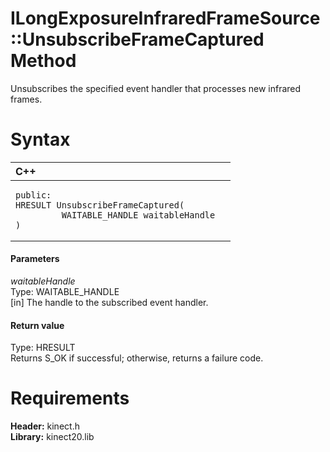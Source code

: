 ILongExposureInfraredFrameSource::UnsubscribeFrameCaptured Method  
=================================================================  

Unsubscribes the specified event handler that processes new infrared frames. <span id="syntaxSection"></span>

Syntax  
======  

<table>
<colgroup>
<col width="100%" />
</colgroup>
<thead>
<tr class="header">
<th align="left">C++</th>
</tr>
</thead>
<tbody>
<tr class="odd">
<td align="left"><pre><code>public:  
HRESULT UnsubscribeFrameCaptured(  
         WAITABLE_HANDLE waitableHandle  
)</code></pre></td>
</tr>
</tbody>
</table>

<span id="ID4EG"></span>
#### Parameters  

*waitableHandle*    
Type: WAITABLE\_HANDLE  
[in] The handle to the subscribed event handler.  

<span id="ID4EP"></span>
#### Return value  

Type: HRESULT  
Returns S\_OK if successful; otherwise, returns a failure code.  

<span id="requirements"></span>

Requirements  
============  

**Header:** kinect.h  
**Library:** kinect20.lib  



<!--Please do not edit the data in the comment block below.-->
<!--
TOCTitle : UnsubscribeFrameCaptured Method
RLTitle : ILongExposureInfraredFrameSource::UnsubscribeFrameCaptured Method
KeywordK : UnsubscribeFrameCaptured method
KeywordK : ILongExposureInfraredFrameSource::UnsubscribeFrameCaptured method
KeywordF : ILongExposureInfraredFrameSource::UnsubscribeFrameCaptured
KeywordF : UnsubscribeFrameCaptured
KeywordF : Microsoft.Kinect.kinect.ILongExposureInfraredFrameSource.UnsubscribeFrameCaptured(WAITABLE_HANDLE)
KeywordA : M:Microsoft.Kinect.kinect.ILongExposureInfraredFrameSource.UnsubscribeFrameCaptured(WAITABLE_HANDLE)
AssetID : M:Microsoft.Kinect.kinect.ILongExposureInfraredFrameSource.UnsubscribeFrameCaptured(WAITABLE_HANDLE)
Locale : en-us
CommunityContent : 1
APIType : Managed
APILocation : 
APIName : Microsoft.Kinect.kinect.ILongExposureInfraredFrameSource::UnsubscribeFrameCaptured
TargetOS : Windows
TopicType : kbSyntax
DevLang : C++
DocSet : K4Wv2
ProjType : K4Wv2Proj
Technology : Kinect for Windows
Product : Kinect for Windows SDK v2
productversion : 20
-->
